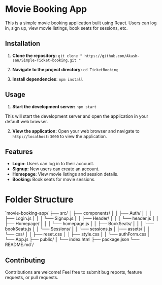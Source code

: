 # Movie Booking App

This is a simple movie booking application built using React. Users can log in, sign up, view movie listings, book seats for sessions, etc.

## Installation

1. **Clone the repository:**
`git clone " https://github.com/Akash-san/Simple-Ticket-booking.git "`

2. **Navigate to the project directory:**
`cd TicketBooking`

3. **Install dependencies:**
   `npm install`
   
## Usage

1. **Start the development server:**
   `npm start`

This will start the development server and open the application in your default web browser.

2. **View the application:**
Open your web browser and navigate to `http://localhost:3000` to view the application.

## Features

- **Login:** Users can log in to their account.
- **Signup:** New users can create an account.
- **Homepage:** View movie listings and session details.
- **Booking:** Book seats for movie sessions.

# Folder Structure

\`movie-booking-app/
├── src/
│   ├── components/
│   │   ├── Auth/
│   │   │   ├── Login.js
│   │   │   └── Signup.js
│   │   ├── Header/
│   │   │   └── header.js
│   │   ├── Homepage/
│   │   │   └── homepage.js
│   │   ├── BookSeats/
│   │   │   └── bookSeats.js
│   │   └── Sessions/
│   │       └── sessions.js
│   ├── assets/
│   │   └── css/
│   │       ├── reset.css
│   │       ├── style.css
│   │       └── authForm.css
│   └── App.js
├── public/
│   └── index.html
├── package.json
└── README.md`/

## Contributing

Contributions are welcome! Feel free to submit bug reports, feature requests, or pull requests.
